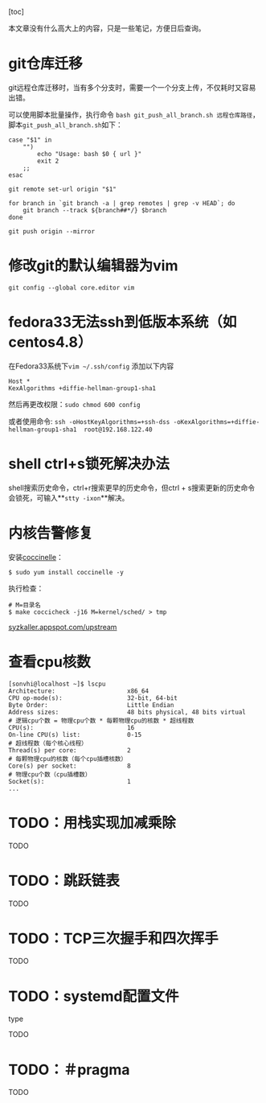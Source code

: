 [toc]

本文章没有什么高大上的内容，只是一些笔记，方便日后查询。

# git仓库迁移

git远程仓库迁移时，当有多个分支时，需要一个一个分支上传，不仅耗时又容易出错。

可以使用脚本批量操作，执行命令 `bash git_push_all_branch.sh 远程仓库路径`，脚本`git_push_all_branch.sh`如下：

```shell
case "$1" in
	"")
		echo "Usage: bash $0 { url }"
		exit 2
	;;
esac

git remote set-url origin "$1"

for branch in `git branch -a | grep remotes | grep -v HEAD`; do
	git branch --track ${branch##*/} $branch
done

git push origin --mirror
```

# 修改git的默认编辑器为vim

`git config --global core.editor vim`

# fedora33无法ssh到低版本系统（如centos4.8）

在Fedora33系统下`vim ~/.ssh/config` 添加以下内容

```
Host *
KexAlgorithms +diffie-hellman-group1-sha1
```

然后再更改权限：`sudo chmod 600 config`

或者使用命令: `ssh -oHostKeyAlgorithms=+ssh-dss -oKexAlgorithms=+diffie-hellman-group1-sha1  root@192.168.122.40`

# shell ctrl+s锁死解决办法

shell搜索历史命令，ctrl+r搜索更早的历史命令，但ctrl + s搜索更新的历史命令会锁死，可输入**`stty -ixon`**解决。

# 内核告警修复

安装[coccinelle](https://coccinelle.gitlabpages.inria.fr/website/)：

```shell
$ sudo yum install coccinelle -y
```

执行检查：

```shell
# M=目录名
$ make coccicheck -j16 M=kernel/sched/ > tmp
```

[syzkaller.appspot.com/upstream](https://syzkaller.appspot.com/upstream)

# 查看cpu核数

```shell
[sonvhi@localhost ~]$ lscpu
Architecture:                    x86_64
CPU op-mode(s):                  32-bit, 64-bit
Byte Order:                      Little Endian
Address sizes:                   48 bits physical, 48 bits virtual
# 逻辑cpu个数 = 物理cpu个数 * 每颗物理cpu的核数 * 超线程数
CPU(s):                          16
On-line CPU(s) list:             0-15
# 超线程数（每个核心线程）
Thread(s) per core:              2
# 每颗物理cpu的核数（每个cpu插槽核数）
Core(s) per socket:              8
# 物理cpu个数（cpu插槽数）
Socket(s):                       1
...
```

# TODO：用栈实现加减乘除

TODO

# TODO：跳跃链表

TODO

# TODO：TCP三次握手和四次挥手

TODO

# TODO：systemd配置文件

type

TODO

# TODO：＃pragma

TODO